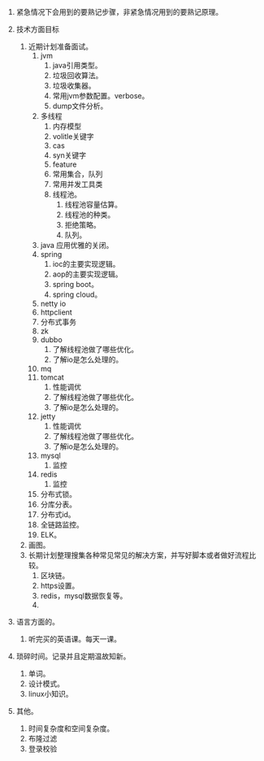 1. 紧急情况下会用到的要熟记步骤，非紧急情况用到的要熟记原理。        
1. 技术方面目标      
    1. 近期计划准备面试。      
        1. jvm      
            1. java引用类型。      
            1. 垃圾回收算法。     
            1. 垃圾收集器。    
            1. 常用jvm参数配置。verbose。        
            1. dump文件分析。     
        1. 多线程     
            1. 内存模型      
            1. volitle关键字        
            1. cas     
            1. syn关键字     
            1. feature       
            1. 常用集合，队列      
            1. 常用并发工具类      
            1. 线程池。      
                1. 线程池容量估算。      
                1. 线程池的种类。    
                1. 拒绝策略。    
                1. 队列。    
        1. java 应用优雅的关闭。     
        1. spring     
            1. ioc的主要实现逻辑。      
            1. aop的主要实现逻辑。    
            1. spring boot。     
            1. spring cloud。    
        1. netty   io      
        1. httpclient    
        1. 分布式事务        
        1. zk        
        1. dubbo     
            1. 了解线程池做了哪些优化。     
            1. 了解io是怎么处理的。     
        1. mq      
        1. tomcat           
            1. 性能调优
            1. 了解线程池做了哪些优化。     
            1. 了解io是怎么处理的。    
        1. jetty          
            1. 性能调优        
            1. 了解线程池做了哪些优化。     
            1. 了解io是怎么处理的。     
        1. mysql       
            1. 监控     
        1. redis       
            1. 监控     
        1. 分布式锁。      
        1. 分库分表。      
        1. 分布式id。     
        1. 全链路监控。    
        1. ELK。      
    1. 画图。        
    1. 长期计划整理搜集各种常见常见的解决方案，并写好脚本或者做好流程比较。      
        1. 区块链。       
        1. https设置。     
        1. redis，mysql数据恢复等。       
        1. 
        
 1. 语言方面的。      
    1. 听完买的英语课。每天一课。             
 
 1. 琐碎时间。记录并且定期温故知新。          
    1. 单词。     
    1. 设计模式。      
    1. linux小知识。     
 1. 其他。      
    1. 时间复杂度和空间复杂度。    
    1. 布隆过滤     
    2. 登录校验    
